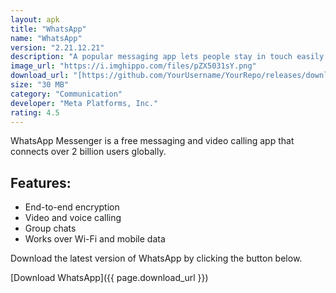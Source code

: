 ```yaml
---
layout: apk
title: "WhatsApp"
name: "WhatsApp"
version: "2.21.12.21"
description: "A popular messaging app lets people stay in touch easily and for free."
image_url: "https://i.imghippo.com/files/pZX5031sY.png"
download_url: "[https://github.com/YourUsername/YourRepo/releases/download/v1.0/whatsapp.apk](https://github.com/Hike-projects/apk-station/releases/download/WhatsApp/WhatsApp.apk)"
size: "30 MB"
category: "Communication"
developer: "Meta Platforms, Inc."
rating: 4.5
---
```


WhatsApp Messenger is a free messaging and video calling app that connects over 2 billion users globally.

## Features:
- End-to-end encryption
- Video and voice calling
- Group chats
- Works over Wi-Fi and mobile data

Download the latest version of WhatsApp by clicking the button below.

[Download WhatsApp]({{ page.download_url }})
